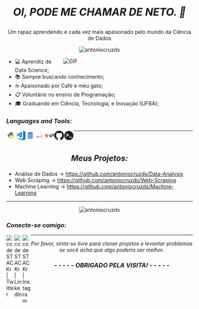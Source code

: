 # <p align="center">*OI, PODE ME CHAMAR DE NETO. 👋*</p>
<p align="center">
Um rapaz aprendendo e cada vez mais apaixonado pelo mundo da Ciência de Dados</p>
<p align="center"> <img src="https://komarev.com/ghpvc/?username=antoniocruzds" alt="antoniocruzds" /> </p>
<img align="right" alt="GIF" src="https://media.giphy.com/media/L8K62iTDkzGX6/giphy.gif" width="350px" />

- 💻 Aprendiz de Data Science;
- 📚 Sempre buscando conhecimento;
- ☕ Apaixonado por Café e meu gato;
- 📋 Voluntário no ensino de Programação;
- 🎓 Graduando em Ciência, Tecnologia, e Inovação (UFBA);

### *Languages and Tools:*
<img align="left" alt="Python" width="26px" src="https://raw.githubusercontent.com/github/explore/80688e429a7d4ef2fca1e82350fe8e3517d3494d/topics/python/python.png" />
<img align="left" alt="Visual Studio Code" width="26px" src="https://raw.githubusercontent.com/github/explore/80688e429a7d4ef2fca1e82350fe8e3517d3494d/topics/visual-studio-code/visual-studio-code.png" />
<img align="left" alt="SQL" width="26px" src="https://raw.githubusercontent.com/github/explore/80688e429a7d4ef2fca1e82350fe8e3517d3494d/topics/sql/sql.png" />
<img align="left" alt="MySQL" width="26px" src="https://raw.githubusercontent.com/github/explore/80688e429a7d4ef2fca1e82350fe8e3517d3494d/topics/mysql/mysql.png" />
<img align="left" alt="Git" width="26px" src="https://raw.githubusercontent.com/github/explore/80688e429a7d4ef2fca1e82350fe8e3517d3494d/topics/git/git.png" />
<img align="left" alt="GitHub" width="26px" src="https://raw.githubusercontent.com/github/explore/78df643247d429f6cc873026c0622819ad797942/topics/github/github.png" />
<img align="left" alt="Terminal" width="26px" src="https://raw.githubusercontent.com/github/explore/80688e429a7d4ef2fca1e82350fe8e3517d3494d/topics/terminal/terminal.png" />

---
<br>

 ## <p align="center">*Meus Projetos:*<p/>
 - Análise de Dados -> https://github.com/antoniocruzds/Data-Analysis
 - Web Scraping -> https://github.com/antoniocruzds/Web-Scraping
 - Machine Learning -> https://github.com/antoniocruzds/Machine-Learning

---

<p align="center">
<img src="https://github-readme-stats.vercel.app/api?username=antoniocruzds&show_icons=true" alt="antoniocruzds"/>
</p>

### *Conecte-se comigo:*
[<img align="left" alt="codeSTACKr | Twitter" width="22px" src="https://cdn.jsdelivr.net/npm/simple-icons@v3/icons/twitter.svg" />][twitter]

[<img align="left" alt="codeSTACKr | LinkedIn" width="22px" src="https://cdn.jsdelivr.net/npm/simple-icons@v3/icons/linkedin.svg" />][linkedin]

[<img align="left" alt="codeSTACKr | Instagram" width="22px" src="https://cdn.jsdelivr.net/npm/simple-icons@v3/icons/instagram.svg" />][instagram]


[twitter]: https://twitter.com/Antoniocruzds
[instagram]: https://instagram.com/Antoniocruz.ds
[linkedin]: https://linkedin.com/in/antoniocruzds

---

*<p align="center">Por favor, sinta-se livre para clonar projetos e levantar problemas se você acha que algo poderia ser melhor.</p>*
### <p align="center">- - - - - *OBRIGADO PELA VISITA!* - - - - -</p>
